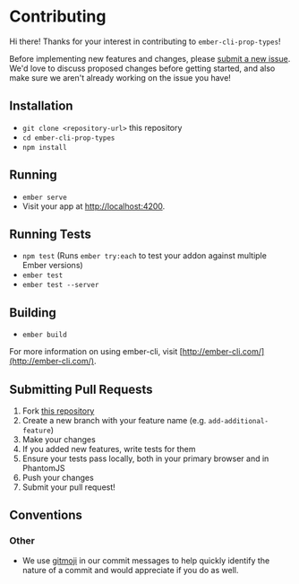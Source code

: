 # Contributing

Hi there! Thanks for your interest in contributing to `ember-cli-prop-types`!

Before implementing new features and changes, please [submit a new
issue](https://github.com/healthsparq/ember-cli-prop-types/issues/new). We'd love to
discuss proposed changes before getting started, and also make sure we aren't already
working on the issue you have!

## Installation

* `git clone <repository-url>` this repository
* `cd ember-cli-prop-types`
* `npm install`

## Running

* `ember serve`
* Visit your app at [http://localhost:4200](http://localhost:4200).

## Running Tests

* `npm test` (Runs `ember try:each` to test your addon against multiple Ember versions)
* `ember test`
* `ember test --server`

## Building

* `ember build`

For more information on using ember-cli, visit [http://ember-cli.com/](http://ember-cli.com/).

## Submitting Pull Requests

1. Fork [this repository](https://github.com/healthsparq/ember-cli-prop-types/)
2. Create a new branch with your feature name (e.g. `add-additional-feature`)
3. Make your changes
4. If you added new features, write tests for them
5. Ensure your tests pass locally, both in your primary browser and in PhantomJS
6. Push your changes
7. Submit your pull request!

## Conventions

### Other
- We use [gitmoji](https://gitmoji.carloscuesta.me/) in our commit messages to help
  quickly identify the nature of a commit and would appreciate if you do as well.
